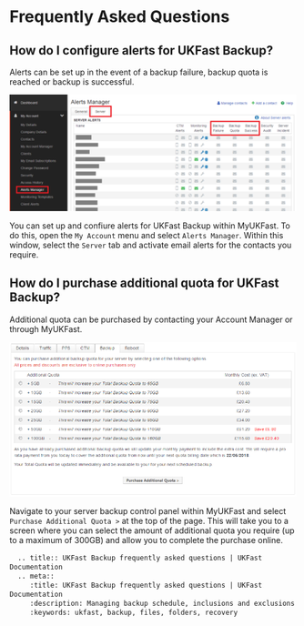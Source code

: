 # Frequently Asked Questions

## How do I configure alerts for UKFast Backup?
Alerts can be set up in the event of a backup failure, backup quota is reached or backup is successful.

![connect](files/faq_1.png)

You can set up and confiure alerts for UKFast Backup within MyUKFast. To do this, open the `My Account` menu and select `Alerts Manager`. Within this window, select the `Server` tab and activate email alerts for the contacts you require.

## How do I purchase additional quota for UKFast Backup?

Additional quota can be purchased by contacting your Account Manager or through MyUKFast.

![connect](files/faq_2.png)

Navigate to your server backup control panel within MyUKFast and select `Purchase Additional Quota >` at the top of the page. This will take you to a screen where you can select the amount of additional quota you require (up to a maximum of 300GB) and allow you to complete the purchase online.

```eval_rst
  .. title:: UKFast Backup frequently asked questions | UKFast Documentation
  .. meta::
     :title: UKFast Backup frequently asked questions | UKFast Documentation
     :description: Managing backup schedule, inclusions and exclusions
     :keywords: ukfast, backup, files, folders, recovery
```
